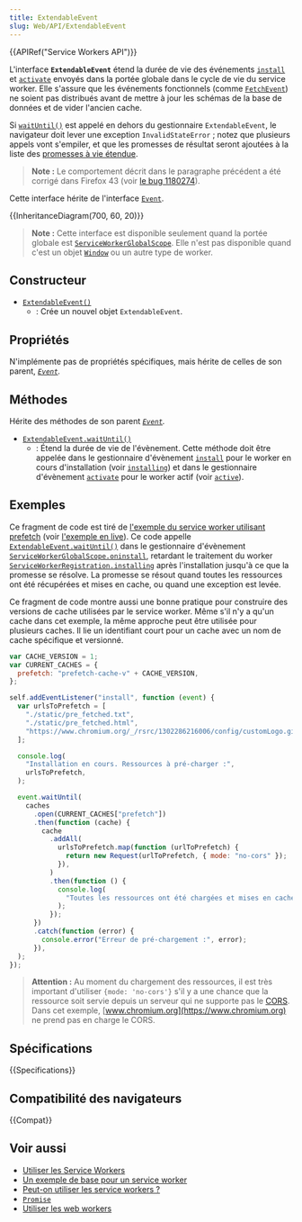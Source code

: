 ```yaml
---
title: ExtendableEvent
slug: Web/API/ExtendableEvent
---
```


{{APIRef("Service Workers API")}}

L'interface **`ExtendableEvent`** étend la durée de vie des événements [`install`](/fr/docs/Web/API/ServiceWorkerGlobalScope/install_event) et [`activate`](/fr/docs/Web/API/ServiceWorkerGlobalScope/activate_event) envoyés dans la portée globale dans le cycle de vie du service worker. Elle s'assure que les événements fonctionnels (comme [`FetchEvent`](/fr/docs/Web/API/FetchEvent)) ne soient pas distribués avant de mettre à jour les schémas de la base de données et de vider l'ancien cache.

Si [`waitUntil()`](/fr/docs/Web/API/ExtendableEvent/waitUntil) est appelé en dehors du gestionnaire `ExtendableEvent`, le navigateur doit lever une exception `InvalidStateError` ; notez que plusieurs appels vont s'empiler, et que les promesses de résultat seront ajoutées à la liste des [promesses à vie étendue](https://slightlyoff.github.io/ServiceWorker/spec/service_worker/index.html#dfn-extend-lifetime-promises).

> **Note :** Le comportement décrit dans le paragraphe précédent a été corrigé dans Firefox 43 (voir [le bug 1180274](https://bugzilla.mozilla.org/show_bug.cgi?id=1180274)).

Cette interface hérite de l'interface [`Event`](/fr/docs/Web/API/Event).

{{InheritanceDiagram(700, 60, 20)}}

> **Note :** Cette interface est disponible seulement quand la portée globale est [`ServiceWorkerGlobalScope`](/fr/docs/Web/API/ServiceWorkerGlobalScope). Elle n'est pas disponible quand c'est un objet [`Window`](/fr/docs/Web/API/Window) ou un autre type de worker.

## Constructeur

- [`ExtendableEvent()`](/fr/docs/Web/API/ExtendableEvent/ExtendableEvent)
  - : Crée un nouvel objet `ExtendableEvent`.

## Propriétés

N'implémente pas de propriétés spécifiques, mais hérite de celles de son parent, _[`Event`](/fr/docs/Web/API/Event)._

## Méthodes

Hérite des méthodes de son parent _[`Event`](/fr/docs/Web/API/Event)._

- [`ExtendableEvent.waitUntil()`](/fr/docs/Web/API/ExtendableEvent/waitUntil)
  - : Étend la durée de vie de l'évènement. Cette méthode doit être appelée dans le gestionnaire d'évènement [`install`](/fr/docs/Web/API/ServiceWorkerGlobalScope/install_event) pour le worker en cours d'installation (voir [`installing`](/fr/docs/Web/API/ServiceWorkerRegistration/installing)) et dans le gestionnaire d'évènement [`activate`](/fr/docs/Web/API/ServiceWorkerGlobalScope/activate_event) pour le worker actif (voir [`active`](/fr/docs/Web/API/ServiceWorkerRegistration/active)).

## Exemples

Ce fragment de code est tiré de [l'exemple du service worker utilisant prefetch](https://github.com/GoogleChrome/samples/blob/gh-pages/service-worker/prefetch/service-worker.js) (voir [l'exemple en live](https://googlechrome.github.io/samples/service-worker/prefetch/)). Ce code appelle [`ExtendableEvent.waitUntil()`](/fr/docs/Web/API/ExtendableEvent/waitUntil) dans le gestionnaire d'évènement [`ServiceWorkerGlobalScope.oninstall`](/fr/docs/Web/API/ServiceWorkerGlobalScope/oninstall), retardant le traitement du worker [`ServiceWorkerRegistration.installing`](/fr/docs/Web/API/ServiceWorkerRegistration/installing) après l'installation jusqu'à ce que la promesse se résolve. La promesse se résout quand toutes les ressources ont été récupérées et mises en cache, ou quand une exception est levée.

Ce fragment de code montre aussi une bonne pratique pour construire des versions de cache utilisées par le service worker. Même s'il n'y a qu'un cache dans cet exemple, la même approche peut être utilisée pour plusieurs caches. Il lie un identifiant court pour un cache avec un nom de cache spécifique et versionné.

```js
var CACHE_VERSION = 1;
var CURRENT_CACHES = {
  prefetch: "prefetch-cache-v" + CACHE_VERSION,
};

self.addEventListener("install", function (event) {
  var urlsToPrefetch = [
    "./static/pre_fetched.txt",
    "./static/pre_fetched.html",
    "https://www.chromium.org/_/rsrc/1302286216006/config/customLogo.gif",
  ];

  console.log(
    "Installation en cours. Ressources à pré-charger :",
    urlsToPrefetch,
  );

  event.waitUntil(
    caches
      .open(CURRENT_CACHES["prefetch"])
      .then(function (cache) {
        cache
          .addAll(
            urlsToPrefetch.map(function (urlToPrefetch) {
              return new Request(urlToPrefetch, { mode: "no-cors" });
            }),
          )
          .then(function () {
            console.log(
              "Toutes les ressources ont été chargées et mises en cache.",
            );
          });
      })
      .catch(function (error) {
        console.error("Erreur de pré-chargement :", error);
      }),
  );
});
```

> **Attention :** Au moment du chargement des ressources, il est très important d'utiliser `{mode: 'no-cors'}` s'il y a une chance que la ressource soit servie depuis un serveur qui ne supporte pas le [CORS](http://en.wikipedia.org/wiki/Cross-origin_resource_sharing). Dans cet exemple, [www.chromium.org](https://www.chromium.org) ne prend pas en charge le CORS.

## Spécifications

{{Specifications}}

## Compatibilité des navigateurs

{{Compat}}

## Voir aussi

- [Utiliser les Service Workers](/fr/docs/Web/API/ServiceWorker_API/Using_Service_Workers)
- [Un exemple de base pour un service worker](https://github.com/mdn/sw-test)
- [Peut-on utiliser les service workers ?](https://jakearchibald.github.io/isserviceworkerready/)
- [`Promise`](/fr/docs/Web/JavaScript/Reference/Global_Objects/Promise)
- [Utiliser les web workers](/fr/docs/Web/Guide/Performance/Using_web_workers)
